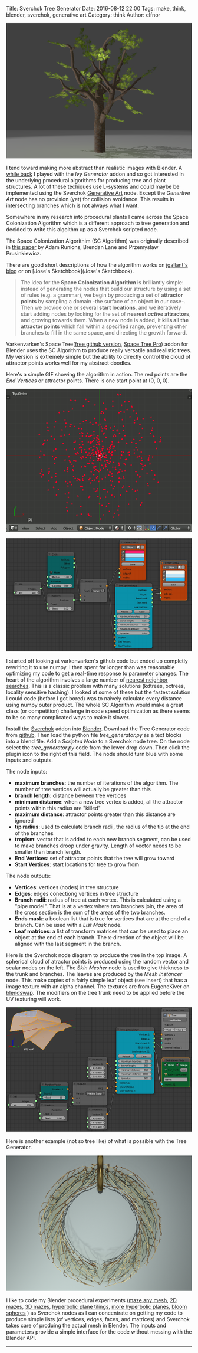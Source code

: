 ﻿Title: Sverchok Tree Generator
Date: 2016-08-12 22:00
Tags: make, think, blender, sverchok, generative art
Category: think
Author: elfnor

![tree](/images/sca-render_005.png)

I tend toward making more abstract than realistic images with Blender.  A [while back]({filename}ivy_generator.md) I played with the *Ivy Generator* addon and so got interested in the underlying procedural algorithms for producing tree and plant structures.  A lot of these techiques use L-systems and could maybe be implemented using the Sverchok [Generative Art]({filename}generative_art_docs.md) node. Except the *Genertive Art* node has no provision (yet) for collision avoidance. This results in intersecting branches which is not always what I want.

Somewhere in my research into procedural plants I came across the Space Colonization Algorithm which is a different approach to tree generation and decided to write this algoithm up as a Sverchok scripted node.

The Space Colonization Algorithim (SC Algorithm) was originally described in [this paper](http://www.academia.edu/download/46349919/colonization.egwnp2007.pdf) by Adam Runions, Brendan Lane and Przemyslaw Prusinkiewicz. 

There are good short descriptions of how the algorithm works on [jgallant's blog](http://www.jgallant.com/procedurally-generating-trees-with-space-colonization-algorithm-in-xna/) or on [Jose's Sketchbook](Jose's Sketchbook).

>The idea for the **Space Colonization Algorithm** is brilliantly simple: instead of generating the nodes that build our structure by using a set of rules (e.g. a grammar), we begin by producing a set of **attractor points** by sampling a domain -the surface of an object in our case-. Then we provide one or several **start locations**, and we iteratively start adding nodes by looking for the set of **nearest *active* attractors**, and growing towards them. When a new node is added, it **kills all the attractor points** which fall within a specified range, preventing other branches to fill in the same space, and directing the growth forward.


Varkenvarken's Space Tree([free github version](https://github.com/varkenvarken/spacetree), [Space Tree Pro](https://cgcookiemarkets.com/all-products/space-tree-pro/)) addon for Blender uses the SC Algorithm to produce really versatile and realistic trees. My version is extremely simple but the ability to directly control the cloud of attractor points works well for my abstract doodles.

Here's a simple GIF showing the algorithm in action. The red points are the *End Vertices* or attractor points. There is one start point at (0, 0, 0).

![gif of sca](/images/sca_gif.gif)

![node diagram for gif](/images/sca_gif_nodes.png)

I started off looking at varkenvarken's github code but ended up completly rewriting it to use numpy. I then spent far longer than was reasonable optimizing my code to get a real-time response to parameter changes. The heart of the algorithm involves a large number of [nearest neighbor searches](https://en.wikipedia.org/wiki/Nearest_neighbor_search). This is a classic problem with many solutions (kdtrees, octrees, locality sensitive hashing). I looked at some of these but the fastest solution I could code (before I got bored) was to naively calculate every distance using numpy outer product. The whole SC Algorithm would make a great class (or competition) challenge in code speed optimization as there seems to be so many complicated ways to make it slower.

Install the [Sverchok](http://nikitron.cc.ua/sverchok_en.html) addon into [Blender](https://www.blender.org/). Download the Tree Generator code from [github](https://github.com/elfnor/spacetree-sverchok). Then load the python file *tree_generator.py* as a text blocks into a blend file. Add a *Scripted Node* to a Sverchok node tree. On the node select the *tree_generator.py* code from the lower drop down. Then click the plugin icon to the right of this field. The node should turn blue with some inputs and outputs.

The node inputs:  

*  **maximum branches**: the number of iterations of the algorithm. The number of tree vertices will actually be greater than this  
*  **branch length**: distance beween tree vertices  
*  **minimum distance**:  when a new tree vertex is added, all the attractor points within this radius are "killed"  
*  **maximum distance**:  attractor points greater than this distance are ignored  
*  **tip radius**:  used to calculate branch radii, the radius of the tip at the end of the branches  
*  **tropism**:  vector that is added to each new branch segment, can be used to make branches droop under gravity. Length of vector needs to be smaller than branch length.  
*  **End Vertices**:  set of attractor points that the tree will grow toward  
*  **Start Vertices**:  start locations for tree to grow from  


The node outputs:  

*  **Vertices**:  vertices (nodes) in tree structure  
*  **Edges**:  edges conectiong vertices in tree structure  
*  **Branch radii**:  radius of tree at each vertex.  This is calculated using a "pipe model". That is at a vertex where two branches join,  the area of the cross section is the sum of the areas of the two branches.  
*  **Ends mask**:  a boolean list that is true for vertices that are at the end of a branch. Can be used with a *List Mask* node.  
*  **Leaf matrices**:  a list of transform matrices that can be used to place an object at the end of each branch. The x-direction of the object will be aligned with the last segment in the branch.  


Here is the Sverchok node diagram to produce the tree in the top image. A spherical cloud of atractor points is produced using the random vector and scalar nodes on the left.  The *Skin Mesher* node is used to give thickness to the trunk and branches. The leaves are produced by the *Mesh Instancer* node. This make copies of a fairly simple leaf object (see insert) that has a image texture with an alpha channel. The textures are from EugeneKiver on [blendswap](http://www.blendswap.com/blends/view/59269). The modifiers on the tree trunk need to be applied before the UV texturing will work.

![sca tree nodes](/images/sca_tree_nodes.png)


Here is another example (not so tree like) of what is possible with the Tree Generator.

![torus](/images/sca_test3b_004.png)

I like to code my Blender procedural experiments ([maze any mesh]({filename}maze_mesh.md), [2D mazes]({filename}/blender_maze_generator.md), [3D mazes]({filename}blender_3D_maze_generator.md), [hyperbolic plane tilings]({filename}hyperbolic_tilings.md), [more hyperbolic planes]({filename}hyperbolic_planes.md), [bloom spheres]({filename}) ) as Sverchok nodes as I can concentrate on getting my code to produce simple lists (of vertices, edges, faces, and matrices) and Sverchok takes care of produing the actual mesh in Blender. The inputs and parameters provide a simple interface for the code without messing with the Blender API.

-------------------------------------------









